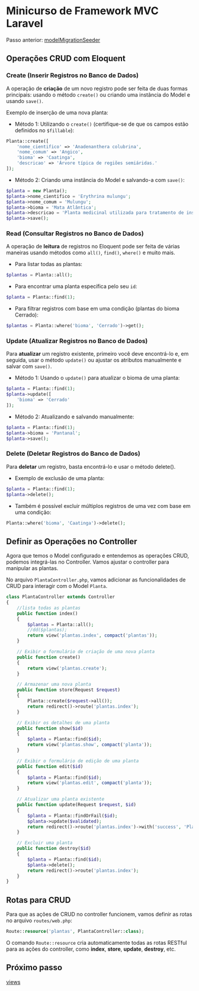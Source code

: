 # Minicurso de Framework MVC Laravel 

Passo anterior: [modelMigrationSeeder](https://github.com/IsadoraPassos/sepex-laravel-2024/blob/main/modelMigrationSeeder.md)

## Operações CRUD com Eloquent

### Create (Inserir Registros no Banco de Dados)

A operação de **criação** de um novo registro pode ser feita de duas formas principais: usando o método ``create()`` ou criando uma instância do Model e usando ``save()``.

Exemplo de inserção de uma nova planta:

- Método 1: Utilizando o ``create()`` (certifique-se de que os campos estão definidos no ``$fillable``):
```php
Planta::create([
    'nome_cientifico' => 'Anadenanthera colubrina',
    'nome_comum' => 'Angico',
    'bioma' => 'Caatinga',
    'descricao' => 'Árvore típica de regiões semiáridas.'
]);
```
- Método 2: Criando uma instância do Model e salvando-a com ``save()``:
```php
$planta = new Planta();
$planta->nome_cientifico = 'Erythrina mulungu';
$planta->nome_comum = 'Mulungu';
$planta->bioma = 'Mata Atlântica';
$planta->descricao = 'Planta medicinal utilizada para tratamento de insônia.';
$planta->save();
```

### Read (Consultar Registros no Banco de Dados)

A operação de **leitura** de registros no Eloquent pode ser feita de várias maneiras usando métodos como ``all()``, ``find()``, ``where()`` e muito mais.

- Para listar todas as plantas:
```php
$plantas = Planta::all();
```
- Para encontrar uma planta específica pelo seu ``id``:
```php
$planta = Planta::find(1);
```
- Para filtrar registros com base em uma condição (plantas do bioma Cerrado):
```php
$plantas = Planta::where('bioma', 'Cerrado')->get();
```

### Update (Atualizar Registros no Banco de Dados)

Para **atualizar** um registro existente, primeiro você deve encontrá-lo e, em seguida, usar o método ``update()`` ou ajustar os atributos manualmente e salvar com ``save()``.

- Método 1: Usando o ``update()`` para atualizar o bioma de uma planta:
```php
$planta = Planta::find(1);
$planta->update([
    'bioma' => 'Cerrado'
]);
```
- Método 2: Atualizando e salvando manualmente:
```php
$planta = Planta::find(1);
$planta->bioma = 'Pantanal';
$planta->save();
```

### Delete (Deletar Registros do Banco de Dados)

Para **deletar** um registro, basta encontrá-lo e usar o método delete().

- Exemplo de exclusão de uma planta:
```php
$planta = Planta::find(1);
$planta->delete();
```
- Também é possível excluir múltiplos registros de uma vez com base em uma condição:
```php
Planta::where('bioma', 'Caatinga')->delete();
```

## Definir as Operações no Controller

Agora que temos o Model configurado e entendemos as operações CRUD, podemos integrá-las no Controller. Vamos ajustar o controller para manipular as plantas.

No arquivo ``PlantaController.php``, vamos adicionar as funcionalidades de CRUD para interagir com o Model ``Planta``.
```php
class PlantaController extends Controller
{
    //lista todas as plantas
    public function index()
    {
        $plantas = Planta::all();
        //dd($plantas);
        return view('plantas.index', compact('plantas'));
    }

    // Exibir o formulário de criação de uma nova planta
    public function create()
    {
        return view('plantas.create');
    }

    // Armazenar uma nova planta
    public function store(Request $request)
    {
        Planta::create($request->all());
        return redirect()->route('plantas.index');
    }

    // Exibir os detalhes de uma planta
    public function show($id)
    {
        $planta = Planta::find($id);    
        return view('plantas.show', compact('planta'));
    }

    // Exibir o formulário de edição de uma planta
    public function edit($id)
    {
        $planta = Planta::find($id);
        return view('plantas.edit', compact('planta'));
    }

    // Atualizar uma planta existente
    public function update(Request $request, $id)
    {
        $planta = Planta::findOrFail($id);
        $planta->update($validated);
        return redirect()->route('plantas.index')->with('success', 'Planta atualizada com sucesso!');
    }

    // Excluir uma planta
    public function destroy($id)
    {
        $planta = Planta::find($id);
        $planta->delete();
        return redirect()->route('plantas.index');
    }
}
```

## Rotas para CRUD
Para que as ações de CRUD no controller funcionem, vamos definir as rotas no arquivo ``routes/web.php``:
```php
Route::resource('plantas', PlantaController::class);
```
O comando ``Route::resource`` cria automaticamente todas as rotas RESTful para as ações do controller, como **index**, **store**, **update**, **destroy**, etc.

## Próximo passo
[views](https://github.com/IsadoraPassos/sepex-laravel-2024/blob/main/views.md)
